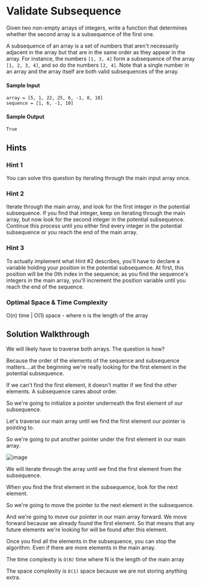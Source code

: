 # Validate Subsequence

Given two non-empty arrays of integers, write a function that determines whether the second array is a subsequence of the first one.

A subsequence of an array is a set of numbers that aren't necessarily adjacent in the array but that are in the same order as they appear in the array. For instance, the numbers `[1, 3, 4]` form a subsequence of the array `[1, 2, 3, 4]`, and so do the numbers `[2, 4]`. Note that a single number in an array and the array itself are both valid subsequences of the array.

#### Sample Input

```
array = [5, 1, 22, 25, 6, -1, 8, 10]
sequence = [1, 6, -1, 10]
```

#### Sample Output

```
True
```

## Hints

### Hint 1
You can solve this question by iterating through the main input array once.

### Hint 2
Iterate through the main array, and look for the first integer in the potential subsequence. If you find that integer, keep on iterating through the main array, but now look for the second integer in the potential subsequence. Continue this process until you either find every integer in the potential subsequence or you reach the end of the main array.

### Hint 3
To actually implement what Hint #2 describes, you'll have to declare a variable holding your position in the potential subsequence. At first, this position will be the 0th index in the sequence; as you find the sequence's integers in the main array, you'll increment the position variable until you reach the end of the sequence.

### Optimal Space & Time Complexity
O(n) time | O(1) space - where n is the length of the array

## Solution Walkthrough

We will likely have to traverse both arrays. The question is how?

Because the order of the elements of the sequence and subsequence matters....at the beginning we're really looking for the first element in the potential subsequence.

If we can't find the first element, it doesn't matter if we find the other elements. A subsequence cares about order.

So we're going to initialize a pointer underneath the first element of our subsequence. 

Let's traverse our main array until we find the first element our pointer is pointing to. 

So we're going to put another pointer under the first element in our main array. 

![image](https://github.com/KellzCodes/python_interview/assets/19383145/64f1806f-ed11-4cdb-90df-6b129f17906c)

We will iterate through the array until we find the first element from the subsequence. 

When you find the first element in the subsequence, look for the next element. 

So we're going to move the pointer to the next element in the subsequence. 

And we're going to move our pointer in our main array forward. We move forward because we already found the first element. So that means that any future elements we're looking for will be found after this element. 

Once you find all the elements in the subsequence, you can stop the algorithm. Even if there are more elements in the main array. 

The time complexity is `O(N)` time where N is the length of the main array

The space complexity is `O(1)` space because we are not storing anything extra. 
